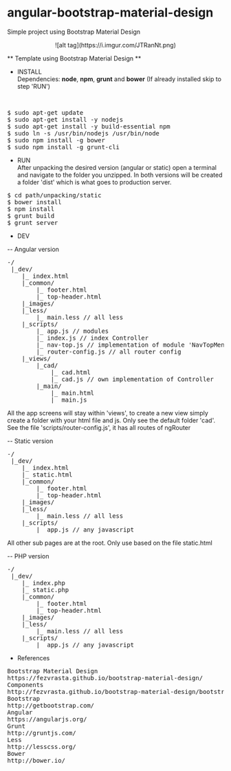 # angular-bootstrap-material-design
Simple project using Bootstrap Material Design

<div style="text-align:center;">
![alt tag](https://i.imgur.com/JTRanNt.png)
</div>

** Template using Bootstrap Material Design **

- INSTALL<br>
Dependencies: <b>node</b>, <b>npm</b>, <b>grunt</b> and <b>bower</b> (If already installed skip to step 'RUN')
<br />
<div class="highlight highlight-javascript">
<pre>
$ sudo apt-get update
$ sudo apt-get install -y nodejs
$ sudo apt-get install -y build-essential npm
$ sudo ln -s /usr/bin/nodejs /usr/bin/node
$ sudo npm install -g bower
$ sudo npm install -g grunt-cli
</pre>
</div>

- RUN<br>
After unpacking the desired version (angular or static) open a terminal and navigate to the folder you unzipped. In both versions will be created a folder 'dist' which is what goes to production server.
<div class="highlight highlight-javascript">
<pre>
$ cd path/unpacking/static
$ bower install
$ npm install
$ grunt build
$ grunt server
</pre>
</div>

- DEV<br>

-- Angular version
<div class="highlight highlight-javascript">
<pre>
-/
 |_dev/
	|_ index.html
	|_common/
		|_ footer.html
		|_ top-header.html
	|_images/
	|_less/
		|_ main.less // all less
	|_scripts/
		|_ app.js // modules
		|_ index.js // index Controller
		|_ nav-top.js // implementation of module 'NavTopMenu'
		|_ router-config.js // all router config
	|_views/
		|_cad/
			|_ cad.html
			|_ cad.js // own implementation of Controller
		|_main/
			|_ main.html
			|_ main.js
</pre>
</div>

All the app screens will stay within 'views', to create a new view simply create a folder with your html file and js. Only see the default folder 'cad'. See the file 'scripts/router-config.js', it has all routes of ngRouter

-- Static version
<div class="highlight highlight-javascript">
<pre>
-/
 |_dev/
	|_ index.html
	|_ static.html
	|_common/
		|_ footer.html
		|_ top-header.html
	|_images/
	|_less/
		|_ main.less // all less
	|_scripts/
		|_ app.js // any javascript
</pre>
</div>

All other sub pages are at the root. Only use based on the file static.html

-- PHP version
<div class="highlight highlight-javascript">
<pre>
-/
 |_dev/
	|_ index.php
	|_ static.php
	|_common/
		|_ footer.html
		|_ top-header.html
	|_images/
	|_less/
		|_ main.less // all less
	|_scripts/
		|_ app.js // any javascript
</pre>
</div>

* References
<pre>
Bootstrap Material Design
https://fezvrasta.github.io/bootstrap-material-design/
Components
http://fezvrasta.github.io/bootstrap-material-design/bootstrap-elements.html
Bootstrap
http://getbootstrap.com/
Angular
https://angularjs.org/ 
Grunt
http://gruntjs.com/
Less
http://lesscss.org/
Bower
http://bower.io/
</pre>

